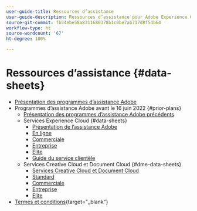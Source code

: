 ```yaml
---
user-guide-title: Ressources d’assistance
user-guide-description: Ressources d’assistance pour Adobe Experience Cloud et Adobe Experience Platform.
source-git-commit: fb54ebe58a8311686378b1c0be7ab717d8f5db64
workflow-type: ht
source-wordcount: '67'
ht-degree: 100%

---
```



# Ressources d’assistance {#data-sheets}

+ [Présentation des programmes d’assistance Adobe](overview.md)
+ Programmes d’assistance Adobe avant le 16 juin 2022 {#prior-plans}
   + [Présentation des programmes d’assistance Adobe précédents](overview-prior-plans.md)
   + Services Experience Cloud {#data-sheets}
      + [Présentation de lʼassistance Adobe](dx-overview.md)
      + [En ligne](online.md)
      + [Commerciale](business.md)
      + [Entreprise](enterprise.md)
      + [Elite](elite.md)
      + [Guide du service clientèle](support-guide.md)
   + Services Creative Cloud et Document Cloud {#dme-data-sheets}
      + [Services Creative Cloud et Document Cloud](dme-overview.md)
      + [Standard](dme-standard.md)
      + [Commerciale](dme-business.md)
      + [Entreprise](dme-enterprise.md)
      + [Elite](dme-elite.md)
+ [Termes et conditions](https://helpx.adobe.com/fr/support/programs/support-policies-terms-conditions.html){target=&quot;_blank&quot;}

<!--

Articles must be added to this TOC file in order to render.

Use this list format to specify links to articles and section headings that expand and collapse in the left rail of the user guide.

An article link CANNOT be used as a section heading.
-->
